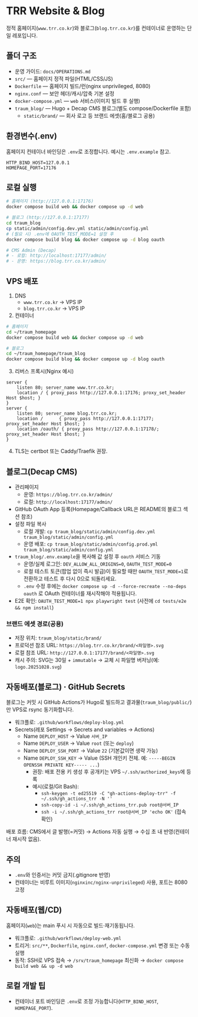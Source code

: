 # TRR Website & Blog

정적 홈페이지(`www.trr.co.kr`)와 블로그(`blog.trr.co.kr`)를 컨테이너로 운영하는 단일 레포입니다.

## 폴더 구조
- 운영 가이드: `docs/OPERATIONS.md`
- `src/` — 홈페이지 정적 파일(HTML/CSS/JS)
- `Dockerfile` — 홈페이지 빌드/런(nginx unprivileged, 8080)
- `nginx.conf` — 보안 헤더/캐시/압축 기본 설정
- `docker-compose.yml` — `web` 서비스(이미지 빌드 후 실행)
- `traum_blog/` — Hugo + Decap CMS 블로그(별도 compose/Dockerfile 포함)
  - `static/brand/` — 회사 로고 등 브랜드 에셋(홈/블로그 공용)

## 환경변수(.env)
홈페이지 컨테이너 바인딩은 `.env`로 조정합니다. 예시는 `.env.example` 참고.

```
HTTP_BIND_HOST=127.0.0.1
HOMEPAGE_PORT=17176
```

## 로컬 실행
```bash
# 홈페이지 (http://127.0.0.1:17176)
docker compose build web && docker compose up -d web

# 블로그 (http://127.0.0.1:17177)
cd traum_blog
cp static/admin/config.dev.yml static/admin/config.yml
# (필요 시) .env에 OAUTH_TEST_MODE=1 설정 후
docker compose build blog && docker compose up -d blog oauth

# CMS Admin (Decap)
# - 로컬: http://localhost:17177/admin/
# - 운영: https://blog.trr.co.kr/admin/
```

## VPS 배포
1) DNS
   - `www.trr.co.kr` → VPS IP
   - `blog.trr.co.kr` → VPS IP
2) 컨테이너
```bash
# 홈페이지
cd ~/traum_homepage
docker compose build web && docker compose up -d web

# 블로그
cd ~/traum_homepage/traum_blog
docker compose build blog && docker compose up -d blog oauth
```
3) 리버스 프록시(Nginx 예시)
```
server {
    listen 80; server_name www.trr.co.kr;
    location / { proxy_pass http://127.0.0.1:17176; proxy_set_header Host $host; }
}
server {
    listen 80; server_name blog.trr.co.kr;
    location /      { proxy_pass http://127.0.0.1:17177; proxy_set_header Host $host; }
    location /oauth/ { proxy_pass http://127.0.0.1:17178/; proxy_set_header Host $host; }
}
```
4) TLS는 certbot 또는 Caddy/Traefik 권장.

## 블로그(Decap CMS)
- 관리페이지
  - 운영: `https://blog.trr.co.kr/admin/`
  - 로컬: `http://localhost:17177/admin/`
- GitHub OAuth App 등록(Homepage/Callback URL은 README의 블로그 섹션 참조)
- 설정 파일 복사
  - 로컬 개발: `cp traum_blog/static/admin/config.dev.yml traum_blog/static/admin/config.yml`
  - 운영 배포: `cp traum_blog/static/admin/config.prod.yml traum_blog/static/admin/config.yml`
- `traum_blog/.env.example`을 복사해 값 설정 후 `oauth` 서비스 기동
  - 운영/실제 로그인: `DEV_ALLOW_ALL_ORIGINS=0`, `OAUTH_TEST_MODE=0`
  - 로컬 테스트 토큰(팝업 없이 즉시 발급)이 필요할 때만 `OAUTH_TEST_MODE=1`로 전환하고 테스트 후 다시 0으로 되돌리세요.
  - `.env` 수정 후에는 `docker compose up -d --force-recreate --no-deps oauth` 로 OAuth 컨테이너를 재시작해야 적용됩니다.
- E2E 확인: `OAUTH_TEST_MODE=1 npx playwright test` (사전에 `cd tests/e2e && npm install`)

### 브랜드 에셋 경로(공용)
- 저장 위치: `traum_blog/static/brand/`
- 프로덕션 참조 URL: `https://blog.trr.co.kr/brand/<파일명>.svg`
- 로컬 참조 URL: `http://127.0.0.1:17177/brand/<파일명>.svg`
- 캐시 주의: SVG는 30일 + `immutable` → 교체 시 파일명 버저닝(예: `logo.20251028.svg`)

## 자동배포(블로그) · GitHub Secrets
블로그는 커밋 시 GitHub Actions가 Hugo로 빌드하고 결과물(`traum_blog/public/`)만 VPS로 rsync 동기화합니다.

- 워크플로: `.github/workflows/deploy-blog.yml`
- Secrets(레포 Settings → Secrets and variables → Actions)
  - Name `DEPLOY_HOST`  → Value `서버_IP`
  - Name `DEPLOY_USER`  → Value `root` (또는 `deploy`)
  - Name `DEPLOY_SSH_PORT` → Value `22` (기본값이면 생략 가능)
  - Name `DEPLOY_SSH_KEY` → Value (SSH 개인키 전체. 예: `-----BEGIN OPENSSH PRIVATE KEY----- ...`)  
    - 권장: 배포 전용 키 생성 후 공개키는 VPS `~/.ssh/authorized_keys`에 등록
    - 예시(로컬/Git Bash):
      - `ssh-keygen -t ed25519 -C "gh-actions-deploy-trr" -f ~/.ssh/gh_actions_trr -N ''`
      - `ssh-copy-id -i ~/.ssh/gh_actions_trr.pub root@서버_IP`
      - `ssh -i ~/.ssh/gh_actions_trr root@서버_IP 'echo OK'` (접속 확인)

배포 흐름: CMS에서 글 발행(=커밋) → Actions 자동 실행 → 수십 초 내 반영(컨테이너 재시작 없음).

## 주의
- `.env`와 인증서는 커밋 금지(.gitignore 반영)
- 컨테이너는 비루트 이미지(`nginxinc/nginx-unprivileged`) 사용, 포트는 8080 고정


## 자동배포(웹/CD)
홈페이지(`web`)는 main 푸시 시 자동으로 빌드·재기동됩니다.

- 워크플로: `.github/workflows/deploy-web.yml`
- 트리거: `src/**`, `Dockerfile`, `nginx.conf`, `docker-compose.yml` 변경 또는 수동 실행
- 동작: SSH로 VPS 접속 → `/srv/traum_homepage` 최신화 → `docker compose build web && up -d web`

## 로컬 개발 팁
- 컨테이너 포트 바인딩은 `.env`로 조정 가능합니다(`HTTP_BIND_HOST`, `HOMEPAGE_PORT`).

